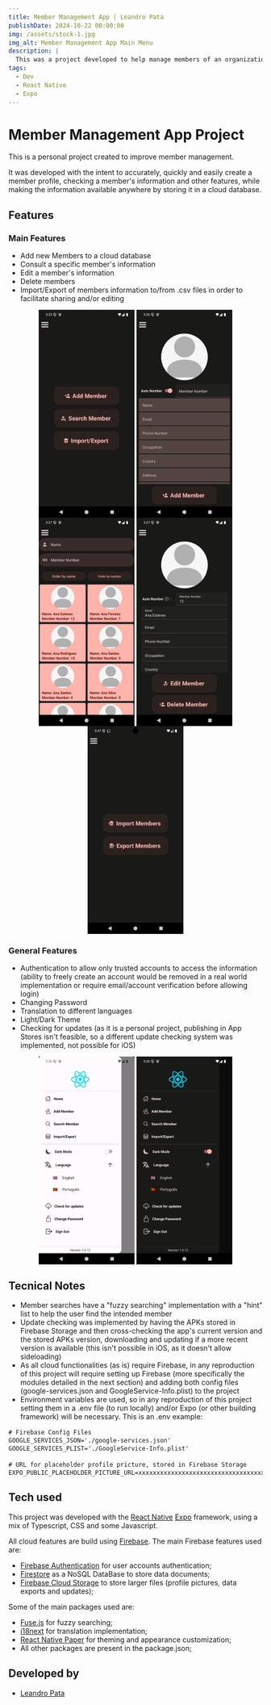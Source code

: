 ```yaml
---
title: Member Management App | Leandro Pata
publishDate: 2024-10-22 00:00:00
img: /assets/stock-1.jpg
img_alt: Member Management App Main Menu
description: |
  This was a project developed to help manage members of an organization or club.
tags:
  - Dev
  - React Native
  - Expo
---
```


# Member Management App Project

This is a personal project created to improve member management.

It was developed with the intent to accurately, quickly and easily create a member profile, checking a member's information and other features, while making the information available anywhere by storing it in a cloud database.

## Features

### Main Features

- Add new Members to a cloud database
- Consult a specific member's information
- Edit a member's information
- Delete members
- Import/Export of members information to/from .csv files in order to facilitate sharing and/or editing

<p align='middle'>
  <img align='top' src='/src/assets/projects/memberManagementApp/mainMenu.png' alt = 'MainMenu' width=190>
  <img align='top' src='/src/assets/projects/memberManagementApp/addMember.png' alt = 'AddMemberMenu' width=190>
  <img align='top' src='/src/assets/projects/memberManagementApp/searchMember.png' alt = 'SearchMemberMenu' width=190>
  <img align='top' src='/src/assets/projects/memberManagementApp/profile.png' alt = 'Profile' width=190>
  <img align='top' src='/src/assets/projects/memberManagementApp/importExport.png' alt = 'ImportExportMenu' width=190>
</p>

### General Features

- Authentication to allow only trusted accounts to access the information (ability to freely create an account would be removed in a real world implementation or require email/account verification before allowing login)
- Changing Password
- Translation to different languages
- Light/Dark Theme
- Checking for updates (as it is a personal project, publishing in App Stores isn't feasible, so a different update checking system was implemented, not possible for iOS)

<p align='middle'>
  <img align='top' src='/src/assets/projects/memberManagementApp/drawerLight.png' alt = 'DrawerLightMode' width=190>
  <img align='top' src='/src/assets/projects/memberManagementApp/drawerDark.png' alt = 'DrawerDarkMode' width=190>
</p>

## Tecnical Notes

- Member searches have a "fuzzy searching" implementation with a "hint" list to help the user find the intended member
- Update checking was implemented by having the APKs stored in Firebase Storage and then cross-checking the app's current version and the stored APKs version, downloading and updating if a more recent version is available (this isn't possible in iOS, as it doesn't allow sideloading)
- As all cloud functionalities (as is) require Firebase, in any reproduction of this project will require setting up Firebase (more specifically the modules detailed in the next section) and adding both config files (google-services.json and GoogleService-Info.plist) to the project
- Environment variables are used, so in any reproduction of this project setting them in a .env file (to run locally) and/or Expo (or other building framework) will be necessary. This is an .env example:

```
# Firebase Config Files
GOOGLE_SERVICES_JSON='./google-services.json'
GOOGLE_SERVICES_PLIST='./GoogleService-Info.plist'

# URL for placeholder profile pricture, stored in Firebase Storage
EXPO_PUBLIC_PLACEHOLDER_PICTURE_URL=xxxxxxxxxxxxxxxxxxxxxxxxxxxxxxxxxxxxx
```

## Tech used

This project was developed with the <a href="https://reactnative.dev/" target=_blank>React Native</a> <a href="https://expo.dev/" target=_blank>Expo</a> framework, using a mix of Typescript, CSS and some Javascript.

All cloud features are build using <a href="https://firebase.google.com/" target=_blank>Firebase</a>. The main Firebase features used are:

- <a href="https://firebase.google.com/products/auth" target=_blank>Firebase Authentication</a> for user accounts authentication;
- <a href="https://firebase.google.com/products/firestore" target=_blank>Firestore</a> as a NoSQL DataBase to store data documents;
- <a href="https://firebase.google.com/products/storage" target=_blank>Firebase Cloud Storage</a> to store larger files (profile pictures, data exports and updates);

Some of the main packages used are:

- <a href="https://www.fusejs.io/" target=_blank>Fuse.js</a> for fuzzy searching;
- <a href="https://www.i18next.com/" target=_blank>i18next</a> for translation implementation;
- <a href="https://reactnativepaper.com/" target=_blank>React Native Paper</a> for theming and appearance customization;
- All other packages are present in the package.json;

## Developed by

- [Leandro Pata](/about/)
